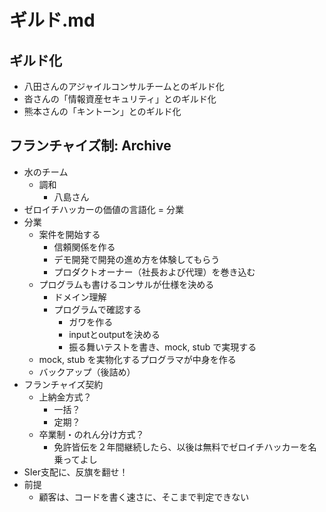 # ギルド.md
## ギルド化
- 八田さんのアジャイルコンサルチームとのギルド化
- 沓さんの「情報資産セキュリティ」とのギルド化
- 熊本さんの「キントーン」とのギルド化

## フランチャイズ制: Archive
- 水のチーム
  - 調和
    - 八島さん
- ゼロイチハッカーの価値の言語化 = 分業
- 分業
  - 案件を開始する
    - 信頼関係を作る
    - デモ開発で開発の進め方を体験してもらう
    - プロダクトオーナー（社長および代理）を巻き込む
  - プログラムも書けるコンサルが仕様を決める
    - ドメイン理解
    - プログラムで確認する
      - ガワを作る
      - inputとoutputを決める
      - 振る舞いテストを書き、mock, stub で実現する
  - mock, stub を実物化するプログラマが中身を作る
  - バックアップ（後詰め）
- フランチャイズ契約
  - 上納金方式？
    - 一括？
    - 定期？
  - 卒業制・のれん分け方式？
    - 免許皆伝を２年間継続したら、以後は無料でゼロイチハッカーを名乗ってよし
- SIer支配に、反旗を翻せ！
- 前提
  - 顧客は、コードを書く速さに、そこまで判定できない



